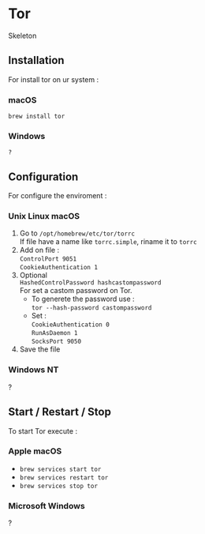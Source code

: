 # Tor

Skeleton

## Installation

For install tor on ur system :

### macOS

` brew install tor `

### Windows

` ? `

## Configuration

For configure the enviroment :

### Unix Linux macOS

1. Go to ` /opt/homebrew/etc/tor/torrc `  
   If file have a name like ` torrc.simple `, riname it to ` torrc `
2. Add on file :  
` ControlPort 9051 `  
` CookieAuthentication 1 `
3. Optional  
    `HashedControlPassword hashcastompassword`  
    For set a castom password on Tor.  
    - To generete the password use :  
        ` tor --hash-password castompassword `
    - Set :  
      ` CookieAuthentication 0 `  
      ` RunAsDaemon 1 `  
      ` SocksPort 9050 `  
4. Save the file

### Windows NT

?

## Start / Restart / Stop

To start Tor execute :

### Apple macOS

- ` brew services start tor `
- ` brew services restart tor `
- ` brew services stop tor `

### Microsoft Windows

?
